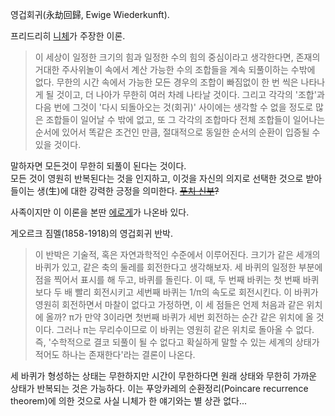 영겁회귀(永劫回歸, Ewige Wiederkunft).

프리드리히 [니체](%EB%8B%88%EC%B2%B4.md)가 주장한 이론.

> 이 세상이 일정한 크기의 힘과 일정한 수의 힘의 중심이라고 생각한다면, 존재의 거대한 주사위놀이 속에서 계산 가능한 수의 조합들을 계속
되풀이하는 수밖에 없다. 무한의 시간 속에서 가능한 모든 경우의 조합이 빠짐없이 한 번 씩은 나타나게 될 것이고, 더 나아가 무한히 여러
차례 나타날 것이다. 그리고 각각의 '조합'과 다음 번에 그것이 '다시 되돌아오는 것(회귀)' 사이에는 생각할 수 없을 정도로 많은 조합들이
일어날 수 밖에 없고, 또 그 각각의 조합마다 전체 조합들이 일어나는 순서에 있어서 똑같은 조건인 만큼, 절대적으로 동일한 순서의 순환이
입증될 수 있을 것이다.

말하자면 모든것이 무한히 되풀이 된다는 것이다.  
모든 것이 영원히 반복된다는 것을 인지하고, 이것을 자신의 의지로 선택한 것으로 받아들이는 생(生)에 대한 강력한 긍정을 의미한다.
<del>[푸치 신부](%EC%97%94%EB%A6%AC%EC%BD%94%20%ED%91%B8%EC%B9%98.md)?</del>

사족이지만 이 이론을 본딴 [에로게](Dies%20irae%28%EA%B2%8C%EC%9E%84%29.md)가 나온바 있다.

게오르크 짐멜(1858-1918)의 영겁회귀 반박.

> 이 반박은 기술적, 혹은 자연과학적인 수준에서 이루어진다. 크기가 같은 세개의 바퀴가 있고, 같은 축의 둘레를 회전한다고 생각해보자. 세
바퀴의 일정한 부분에 점을 찍어서 표시를 해 두고, 바퀴를 돌린다. 이 때, 두 번째 바퀴는 첫 번째 바퀴보다 두 배 빨리 회전시키고 세번째
바퀴는 1/π의 속도로 회전시킨다. 이 바퀴가 영원히 회전하면서 마찰이 없다고 가정하면, 이 세 점들은 언제 처음과 같은 위치에 올까? π가
만약 3이라면 첫번째 바퀴가 세번 회전하는 순간 같은 위치에 올 것이다. 그러나 π는 무리수이므로 이 바퀴는 영원히 같은 위치로 돌아올 수
없다. 즉, '수학적으로 결코 되풀이 될 수 없다고 확실하게 말할 수 있는 세계의 상태가 적어도 하나는 존재한다'라는 결론이 나온다.

세 바퀴가 형성하는 상태는 무한하지만 시간이 무한하다면 원래 상태와 무한히 가까운 상태가 반복되는 것은 가능하다. 이는 푸앙카레의
순환정리(Poincare recurrence theorem)에 의한 것으로 사실 니체가 한 얘기와는 별 상관 없다...

